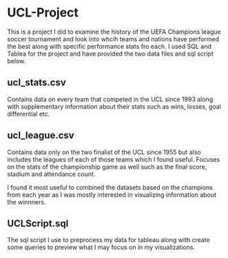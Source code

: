 # UCL-Project
This is a project I did to examine the history of the UEFA Champions league soccer tournament and look into whcih teams and nations have performed the best along with specific performance stats fro each. I used SQL and Tablea for the project and have provided the two data files and sql script below.


## ucl_stats.csv 
Contains data on every team that competed in the UCL since 1993 along with supplementary information about their stats such as wins, losses, goal differential etc.

## ucl_league.csv
Contains data only on the two finalist of the UCL since 1955 but also includes the leagues of each of those teams which I found useful. Focuses on the stats of the championship game as well such as the final score, stadium and attendance count. 

I found it most useful to combined the datasets based on the champions from each year as I was mostly interested in visualizing information about the winnners. 

## UCLScript.sql
The sql script I use to preprocess my data for tableau along with create some queries to preview what I may focus on in my visualizations.
